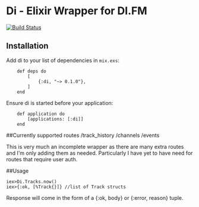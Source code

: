 # Di - Elixir Wrapper for DI.FM

[![Build Status](https://travis-ci.org/JoshuaThompson/di.svg?branch=master)](https://travis-ci.org/JoshuaThompson/di)

## Installation

Add di to your list of dependencies in `mix.exs`:

        def deps do
            [
                {:di, "~> 0.1.0"},
            ]
        end
        
Ensure di is started before your application:
 
        def application do
            [applications: [:di]]
        end
 

##Currently supported routes
/track_history
/channels
/events

This is very much an incomplete wrapper as there are many extra routes and I'm only
adding them as needed.  Particularly I have yet to have need for routes that require
user auth.

##Usage

```iex
iex>Di.Tracks.now()
iex>{:ok, [%Track{}]} //list of Track structs
```

Response will come in the form of a {:ok, body} or {:error, reason} tuple.
